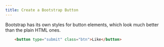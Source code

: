 ```yaml
---
title: Create a Bootstrap Button
---
```

Bootstrap has its own styles for button elements, which look much better than the plain HTML ones.
```html
    <button type="submit" class="btn">Like</button>
```